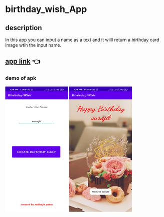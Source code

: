 # birthday_wish_App

## description
In this app you can input a name as a text and
it willl return a birthday card image wtih the 
input name.
## [app link](https://drive.google.com/file/d/1D8JjgQCuTzsC5EfnjeoiXKmL52uUk0zz/view?usp=sharing) 👈
### demo of apk
<img src="https://github.com/subhajit4980/birthday_wish_App/blob/main/Screenshot_2021-07-27-19-58-14-672_com.example.birthdaywish.jpg" width="200" height="400"/>  <img src="https://github.com/subhajit4980/birthday_wish_App/blob/main/Screenshot_2021-07-27-19-58-19-599_com.example.birthdaywish.jpg" width="200" height="400"/>
